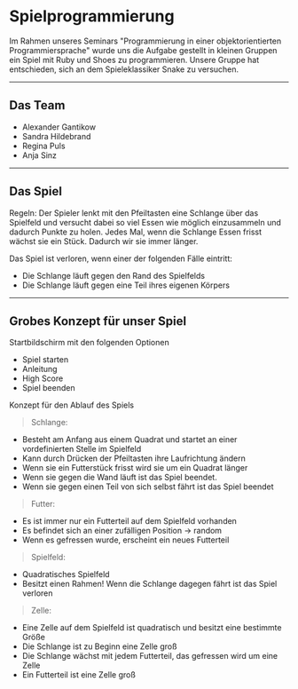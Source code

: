 Spielprogrammierung
===================

Im Rahmen unseres Seminars "Programmierung in einer objektorientierten Programmiersprache" wurde uns die Aufgabe gestellt in kleinen Gruppen ein Spiel mit Ruby und Shoes zu programmieren. 
Unsere Gruppe hat entschieden, sich an dem Spieleklassiker Snake zu versuchen. 

________

Das Team
--------

* Alexander Gantikow
* Sandra Hildebrand
* Regina Puls 
* Anja Sinz 



_________

Das Spiel 
---------

Regeln: 
Der Spieler lenkt mit den Pfeiltasten eine Schlange über das Spielfeld und versucht dabei so viel Essen wie möglich einzusammeln und dadurch Punkte zu holen. 
Jedes Mal, wenn die Schlange Essen frisst wächst sie ein Stück. Dadurch wir sie immer länger. 

Das Spiel ist verloren, wenn einer der folgenden Fälle eintritt: 
* Die Schlange läuft gegen den Rand des Spielfelds
* Die Schlange läuft gegen eine Teil ihres eigenen Körpers

______________________________

Grobes Konzept für unser Spiel 
------------------------------

Startbildschirm mit den folgenden Optionen 
* Spiel starten 
* Anleitung 
* High Score
* Spiel beenden 

Konzept für den Ablauf des Spiels

> Schlange: 
- Besteht am Anfang aus einem Quadrat und startet an einer vordefinierten Stelle im Spielfeld 
- Kann durch Drücken der Pfeiltasten ihre Laufrichtung ändern
- Wenn sie ein Futterstück frisst wird sie um ein Quadrat länger
- Wenn sie gegen die Wand läuft ist das Spiel beendet. 
- Wenn sie gegen einen Teil von sich selbst fährt ist das Spiel beendet
> 

> Futter: 
- Es ist immer nur ein Futterteil auf dem Spielfeld vorhanden 
- Es befindet sich an einer zufälligen Position -> random 
- Wenn es gefressen wurde, erscheint ein neues Futterteil
> 

> Spielfeld: 
- Quadratisches Spielfeld 
- Besitzt einen Rahmen! Wenn die Schlange dagegen fährt ist das Spiel verloren
> 

> Zelle: 
- Eine Zelle auf dem Spielfeld ist quadratisch und besitzt eine bestimmte Größe 
- Die Schlange ist zu Beginn eine Zelle groß 
- Die Schlange wächst mit jedem Futterteil, das gefressen wird um eine Zelle
- Ein Futterteil ist eine Zelle groß 
> 

